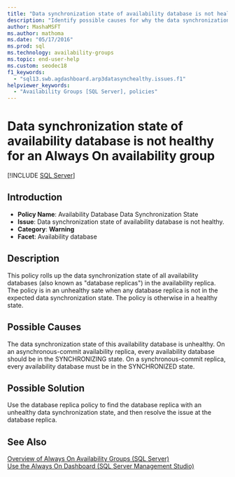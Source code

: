 ```yaml
---
title: "Data synchronization state of availability database is not healthy"
description: "Identify possible causes for why the data synchronization state of database in an Always On availability group is not healthy."
author: MashaMSFT
ms.author: mathoma
ms.date: "05/17/2016"
ms.prod: sql
ms.technology: availability-groups
ms.topic: end-user-help
ms.custom: seodec18
f1_keywords:
  - "sql13.swb.agdashboard.arp3datasynchealthy.issues.f1"
helpviewer_keywords:
  - "Availability Groups [SQL Server], policies"
---
```

# Data synchronization state of availability database is not healthy for an Always On availability group
[!INCLUDE [SQL Server](../../../includes/applies-to-version/sqlserver.md)]
    
## Introduction  
  
- **Policy Name**: Availability Database Data Synchronization State
- **Issue**: Data synchronization state of availability database is not healthy.
- **Category**: **Warning**
- **Facet**: Availability database  
  
## Description  
 This policy rolls up the data synchronization state of all availability databases (also known as "database replicas") in the availability replica. The policy is in an unhealthy sate when any database replica is not in the expected data synchronization state. The policy is otherwise in a healthy state.  
  
## Possible Causes  
 The data synchronization state of this availability database is unhealthy. On an asynchronous-commit availability replica, every availability database should be in the SYNCHRONIZING state. On a synchronous-commit replica, every availability database must be in the SYNCHRONIZED state.  
  
## Possible Solution  
 Use the database replica policy to find the database replica with an unhealthy data synchronization state, and then resolve the issue at the database replica.  
  
## See Also  
 [Overview of Always On Availability Groups &#40;SQL Server&#41;](~/database-engine/availability-groups/windows/overview-of-always-on-availability-groups-sql-server.md)   
 [Use the Always On Dashboard &#40;SQL Server Management Studio&#41;](~/database-engine/availability-groups/windows/use-the-always-on-dashboard-sql-server-management-studio.md)  
  
  


